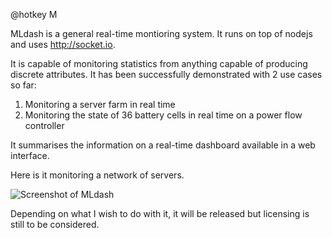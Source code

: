 @hotkey M

MLdash is a general real-time montioring system. It runs on top of nodejs and
uses <http://socket.io>.

It is capable of monitoring statistics from anything capable of producing
discrete attributes. It has been successfully demonstrated with 2 use cases so
far:

  1. Monitoring a server farm in real time
  2. Monitoring the state of 36 battery cells in real time on a power flow controller

It summarises the information on a real-time dashboard available in a web
interface.

Here is it monitoring a network of servers.

![Screenshot of MLdash](http://callanbryant.co.uk/images/mldash.png)

Depending on what I wish to do with it, it will be released but licensing is
still to be considered.
